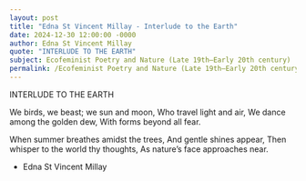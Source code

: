 ```yaml
---
layout: post
title: "Edna St Vincent Millay - Interlude to the Earth"
date: 2024-12-30 12:00:00 -0000
author: Edna St Vincent Millay
quote: "INTERLUDE TO THE EARTH"
subject: Ecofeminist Poetry and Nature (Late 19th–Early 20th century)
permalink: /Ecofeminist Poetry and Nature (Late 19th–Early 20th century)/Edna St Vincent Millay/Edna St Vincent Millay - Interlude to the Earth
---
```


INTERLUDE TO THE EARTH

We birds, we beast; we sun and moon,
   Who travel light and air,
We dance among the golden dew,
   With forms beyond all fear.

When summer breathes amidst the trees,
   And gentle shines appear,
Then whisper to the world thy thoughts,
   As nature’s face approaches near.

- Edna St Vincent Millay
